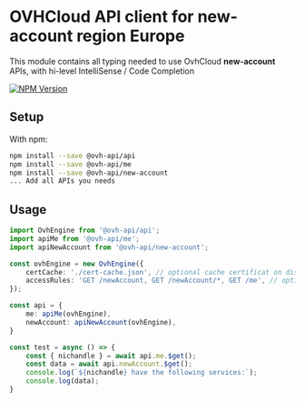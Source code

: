 # OVHCloud API client for **new-account** region Europe

This module contains all typing needed to use OvhCloud **new-account** APIs, with hi-level IntelliSense / Code Completion

[![NPM Version](https://img.shields.io/npm/v/@ovh-api/new-account.svg?style=flat)](https://www.npmjs.org/package/@ovh-api/new-account)

## Setup

With npm:

```bash
npm install --save @ovh-api/api
npm install --save @ovh-api/me
npm install --save @ovh-api/new-account
... Add all APIs you needs
```

## Usage

```typescript
import OvhEngine from '@ovh-api/api';
import apiMe from '@ovh-api/me';
import apiNewAccount from '@ovh-api/new-account';

const ovhEngine = new OvhEngine({ 
    certCache: './cert-cache.json', // optional cache certificat on disk.
    accessRules: 'GET /newAccount, GET /newAccount/*, GET /me', // optional limit the requested privileges.
});

const api = {
    me: apiMe(ovhEngine),
    newAccount: apiNewAccount(ovhEngine),
}

const test = async () => {
    const { nichandle } = await api.me.$get();
    const data = await api.newAccount.$get();
    console.log(`${nichandle} have the following services:`);
    console.log(data);
}
```

